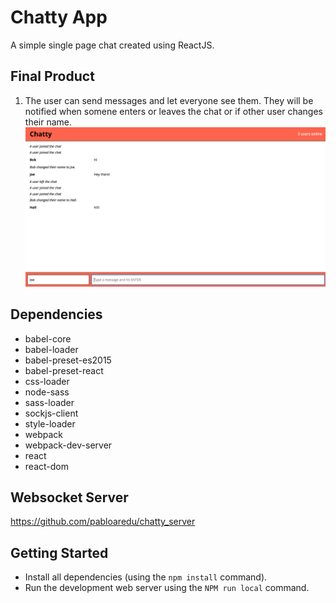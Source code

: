 Chatty App
=====================

A simple single page chat created using ReactJS.

## Final Product

1. The user can send messages and let everyone see them. They will be notified when somene enters or leaves the chat or if other user changes their name.
!["Screenshot of compose box"](https://github.com/pabloaredu/chatty_app/blob/master/docs/chatty_app.png)




## Dependencies

- babel-core
- babel-loader
- babel-preset-es2015
- babel-preset-react
- css-loader
- node-sass
- sass-loader
- sockjs-client
- style-loader
- webpack
- webpack-dev-server
- react
- react-dom

## Websocket Server

https://github.com/pabloaredu/chatty_server



## Getting Started
- Install all dependencies (using the `npm install` command).
- Run the development web server using the `NPM run local` command.

